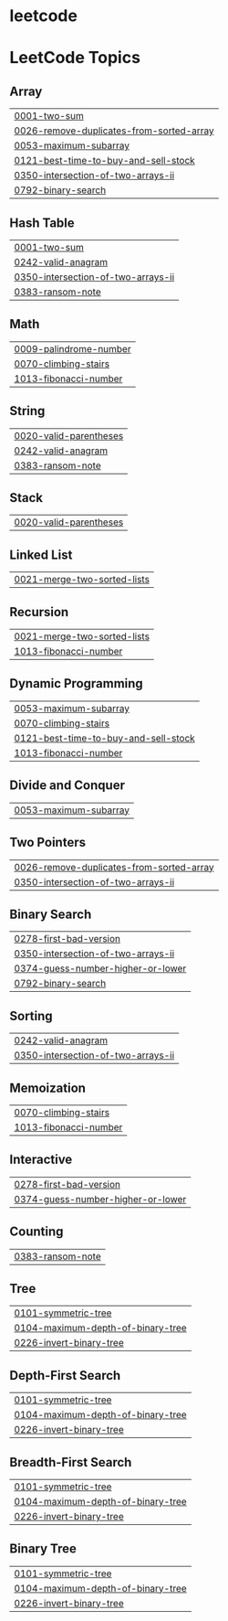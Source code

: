 # leetcode
<!---LeetCode Topics Start-->
# LeetCode Topics
## Array
|  |
| ------- |
| [0001-two-sum](https://github.com/chandru39/leetcode/tree/master/0001-two-sum) |
| [0026-remove-duplicates-from-sorted-array](https://github.com/chandru39/leetcode/tree/master/0026-remove-duplicates-from-sorted-array) |
| [0053-maximum-subarray](https://github.com/chandru39/leetcode/tree/master/0053-maximum-subarray) |
| [0121-best-time-to-buy-and-sell-stock](https://github.com/chandru39/leetcode/tree/master/0121-best-time-to-buy-and-sell-stock) |
| [0350-intersection-of-two-arrays-ii](https://github.com/chandru39/leetcode/tree/master/0350-intersection-of-two-arrays-ii) |
| [0792-binary-search](https://github.com/chandru39/leetcode/tree/master/0792-binary-search) |
## Hash Table
|  |
| ------- |
| [0001-two-sum](https://github.com/chandru39/leetcode/tree/master/0001-two-sum) |
| [0242-valid-anagram](https://github.com/chandru39/leetcode/tree/master/0242-valid-anagram) |
| [0350-intersection-of-two-arrays-ii](https://github.com/chandru39/leetcode/tree/master/0350-intersection-of-two-arrays-ii) |
| [0383-ransom-note](https://github.com/chandru39/leetcode/tree/master/0383-ransom-note) |
## Math
|  |
| ------- |
| [0009-palindrome-number](https://github.com/chandru39/leetcode/tree/master/0009-palindrome-number) |
| [0070-climbing-stairs](https://github.com/chandru39/leetcode/tree/master/0070-climbing-stairs) |
| [1013-fibonacci-number](https://github.com/chandru39/leetcode/tree/master/1013-fibonacci-number) |
## String
|  |
| ------- |
| [0020-valid-parentheses](https://github.com/chandru39/leetcode/tree/master/0020-valid-parentheses) |
| [0242-valid-anagram](https://github.com/chandru39/leetcode/tree/master/0242-valid-anagram) |
| [0383-ransom-note](https://github.com/chandru39/leetcode/tree/master/0383-ransom-note) |
## Stack
|  |
| ------- |
| [0020-valid-parentheses](https://github.com/chandru39/leetcode/tree/master/0020-valid-parentheses) |
## Linked List
|  |
| ------- |
| [0021-merge-two-sorted-lists](https://github.com/chandru39/leetcode/tree/master/0021-merge-two-sorted-lists) |
## Recursion
|  |
| ------- |
| [0021-merge-two-sorted-lists](https://github.com/chandru39/leetcode/tree/master/0021-merge-two-sorted-lists) |
| [1013-fibonacci-number](https://github.com/chandru39/leetcode/tree/master/1013-fibonacci-number) |
## Dynamic Programming
|  |
| ------- |
| [0053-maximum-subarray](https://github.com/chandru39/leetcode/tree/master/0053-maximum-subarray) |
| [0070-climbing-stairs](https://github.com/chandru39/leetcode/tree/master/0070-climbing-stairs) |
| [0121-best-time-to-buy-and-sell-stock](https://github.com/chandru39/leetcode/tree/master/0121-best-time-to-buy-and-sell-stock) |
| [1013-fibonacci-number](https://github.com/chandru39/leetcode/tree/master/1013-fibonacci-number) |
## Divide and Conquer
|  |
| ------- |
| [0053-maximum-subarray](https://github.com/chandru39/leetcode/tree/master/0053-maximum-subarray) |
## Two Pointers
|  |
| ------- |
| [0026-remove-duplicates-from-sorted-array](https://github.com/chandru39/leetcode/tree/master/0026-remove-duplicates-from-sorted-array) |
| [0350-intersection-of-two-arrays-ii](https://github.com/chandru39/leetcode/tree/master/0350-intersection-of-two-arrays-ii) |
## Binary Search
|  |
| ------- |
| [0278-first-bad-version](https://github.com/chandru39/leetcode/tree/master/0278-first-bad-version) |
| [0350-intersection-of-two-arrays-ii](https://github.com/chandru39/leetcode/tree/master/0350-intersection-of-two-arrays-ii) |
| [0374-guess-number-higher-or-lower](https://github.com/chandru39/leetcode/tree/master/0374-guess-number-higher-or-lower) |
| [0792-binary-search](https://github.com/chandru39/leetcode/tree/master/0792-binary-search) |
## Sorting
|  |
| ------- |
| [0242-valid-anagram](https://github.com/chandru39/leetcode/tree/master/0242-valid-anagram) |
| [0350-intersection-of-two-arrays-ii](https://github.com/chandru39/leetcode/tree/master/0350-intersection-of-two-arrays-ii) |
## Memoization
|  |
| ------- |
| [0070-climbing-stairs](https://github.com/chandru39/leetcode/tree/master/0070-climbing-stairs) |
| [1013-fibonacci-number](https://github.com/chandru39/leetcode/tree/master/1013-fibonacci-number) |
## Interactive
|  |
| ------- |
| [0278-first-bad-version](https://github.com/chandru39/leetcode/tree/master/0278-first-bad-version) |
| [0374-guess-number-higher-or-lower](https://github.com/chandru39/leetcode/tree/master/0374-guess-number-higher-or-lower) |
## Counting
|  |
| ------- |
| [0383-ransom-note](https://github.com/chandru39/leetcode/tree/master/0383-ransom-note) |
## Tree
|  |
| ------- |
| [0101-symmetric-tree](https://github.com/chandru39/leetcode/tree/master/0101-symmetric-tree) |
| [0104-maximum-depth-of-binary-tree](https://github.com/chandru39/leetcode/tree/master/0104-maximum-depth-of-binary-tree) |
| [0226-invert-binary-tree](https://github.com/chandru39/leetcode/tree/master/0226-invert-binary-tree) |
## Depth-First Search
|  |
| ------- |
| [0101-symmetric-tree](https://github.com/chandru39/leetcode/tree/master/0101-symmetric-tree) |
| [0104-maximum-depth-of-binary-tree](https://github.com/chandru39/leetcode/tree/master/0104-maximum-depth-of-binary-tree) |
| [0226-invert-binary-tree](https://github.com/chandru39/leetcode/tree/master/0226-invert-binary-tree) |
## Breadth-First Search
|  |
| ------- |
| [0101-symmetric-tree](https://github.com/chandru39/leetcode/tree/master/0101-symmetric-tree) |
| [0104-maximum-depth-of-binary-tree](https://github.com/chandru39/leetcode/tree/master/0104-maximum-depth-of-binary-tree) |
| [0226-invert-binary-tree](https://github.com/chandru39/leetcode/tree/master/0226-invert-binary-tree) |
## Binary Tree
|  |
| ------- |
| [0101-symmetric-tree](https://github.com/chandru39/leetcode/tree/master/0101-symmetric-tree) |
| [0104-maximum-depth-of-binary-tree](https://github.com/chandru39/leetcode/tree/master/0104-maximum-depth-of-binary-tree) |
| [0226-invert-binary-tree](https://github.com/chandru39/leetcode/tree/master/0226-invert-binary-tree) |
<!---LeetCode Topics End-->